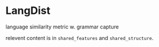 # LangDist
language similarity metric w. grammar capture

relevent content is in `shared_features` and `shared_structure`.
